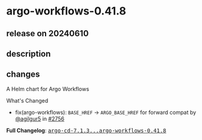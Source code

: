 # argo-workflows-0.41.8

## release on 20240610

## description

## changes

A Helm chart for Argo Workflows

What's Changed

* fix(argo-workflows): <code>BASE_HREF</code> -> <code>ARGO_BASE_HREF</code> for forward compat by <a class="user-mention notranslate" data-hovercard-type="user" data-hovercard-url="/users/agilgur5/hovercard" data-octo-click="hovercard-link-click" data-octo-dimensions="link_type:self" href="https://github.com/agilgur5">@agilgur5</a> in <a class="issue-link js-issue-link" data-error-text="Failed to load title" data-id="2342422800" data-permission-text="Title is private" data-url="https://github.com/argoproj/argo-helm/issues/2756" data-hovercard-type="pull_request" data-hovercard-url="/argoproj/argo-helm/pull/2756/hovercard" href="https://github.com/argoproj/argo-helm/pull/2756">#2756</a>

<strong>Full Changelog</strong>: <a class="commit-link" href="https://github.com/argoproj/argo-helm/compare/argo-cd-7.1.3...argo-workflows-0.41.8"><tt>argo-cd-7.1.3...argo-workflows-0.41.8</tt></a>

